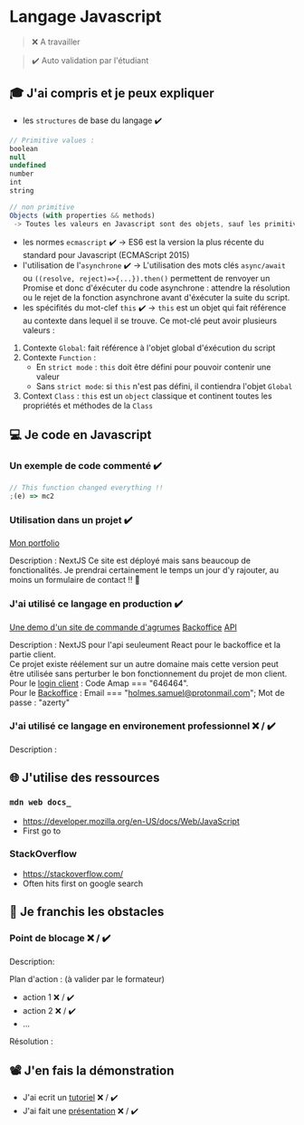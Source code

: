 # Langage Javascript

> ❌ A travailler

> ✔️ Auto validation par l'étudiant

## 🎓 J'ai compris et je peux expliquer

-   les `structures` de base du langage ✔️

```javascript
// Primitive values :
boolean
null
undefined
number
int
string

// non primitive
Objects (with properties && methods)
 -> Toutes les valeurs en Javascript sont des objets, sauf les primitives
```

-   les normes `ecmascript` ✔️ -> ES6 est la version la plus récente du standard pour Javascript (ECMAScript 2015)
-   l'utilisation de l'`asynchrone` ✔️ -> L'utilisation des mots clés `async/await` ou `((resolve, reject)=>{...}).then()` permettent de renvoyer un Promise et donc d'éxécuter du code asynchrone : attendre la résolution ou le rejet de la fonction asynchrone avant d'éxécuter la suite du script.
-   les spécifités du mot-clef `this` ✔️ -> `this` est un objet qui fait référence au contexte dans lequel il se trouve. Ce mot-clé peut avoir plusieurs valeurs :

1. Contexte `Global`: fait référence à l'objet global d'éxécution du script
2. Contexte `Function` :
    - En `strict mode` : `this` doit être défini pour pouvoir contenir une valeur
    - Sans `strict mode`: si `this` n'est pas défini, il contiendra l'objet `Global`
3. Context `Class` : `this` est un `object` classique et continent toutes les propriétés et méthodes de la `Class`

## 💻 Je code en Javascript

### Un exemple de code commenté ✔️

```javascript
// This function changed everything !!
;(e) => mc2
```

### Utilisation dans un projet ✔️

[Mon portfolio](https://github.com/Holmes-EH/samuelholmes.tech)

Description :
NextJS
Ce site est déployé mais sans beaucoup de fonctionalités. Je prendrai certainement le temps un jour d'y rajouter, au moins un formulaire de contact !! 🤣

### J'ai utilisé ce langage en production ✔️

[Une demo d'un site de commande d'agrumes](https://github.com/Holmes-EH/demo.amaps)
[Backoffice](https://github.com/Holmes-EH/admin.demo.amaps)
[API](https://github.com/Holmes-EH/api.demo.amaps)

Description :
NextJS pour l'api seuleument
React pour le backoffice et la partie client.  
Ce projet existe réélement sur un autre domaine mais cette version peut être utilisée sans perturber le bon fonctionnement du projet de mon client.  
Pour le [login client](https://demo.amaps.samuelholmes.tech/) : Code Amap === "646464".  
Pour le [Backoffice](https://admin.demo.amaps.samuelholmes.tech/) : Email === "holmes.samuel@protonmail.com"; Mot de passe : "azerty"

### J'ai utilisé ce langage en environement professionnel ❌ / ✔️

Description :

## 🌐 J'utilise des ressources

### `mdn web docs_`

-   https://developer.mozilla.org/en-US/docs/Web/JavaScript
-   First go to

### StackOverflow

-   https://stackoverflow.com/
-   Often hits first on google search

## 🚧 Je franchis les obstacles

### Point de blocage ❌ / ✔️

Description:

Plan d'action : (à valider par le formateur)

-   action 1 ❌ / ✔️
-   action 2 ❌ / ✔️
-   ...

Résolution :

## 📽️ J'en fais la démonstration

-   J'ai ecrit un [tutoriel](...) ❌ / ✔️
-   J'ai fait une [présentation](...) ❌ / ✔️
